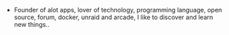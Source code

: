 - Founder of alot apps, lover of technology, programming language, open source, forum, docker, unraid and arcade, I like to discover and learn new things..
  <br>






















































































































































































































































